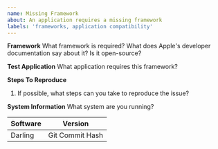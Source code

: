 ```yaml
---
name: Missing Framework
about: An application requires a missing framework
labels: 'frameworks, application compatibility'
---
```


**Framework**
What framework is required? What does Apple's developer documentation say about it? Is it open-source?

**Test Application**
What application requires this framework?

**Steps To Reproduce**
1. If possible, what steps can you take to reproduce the issue?

**System Information**
What system are you running?

| Software | Version |
| --- | --- |
| Darling | Git Commit Hash |
